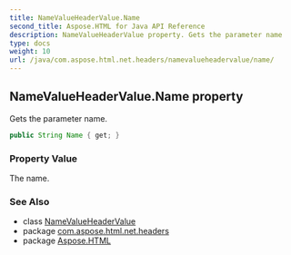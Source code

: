 ```yaml
---
title: NameValueHeaderValue.Name
second_title: Aspose.HTML for Java API Reference
description: NameValueHeaderValue property. Gets the parameter name
type: docs
weight: 10
url: /java/com.aspose.html.net.headers/namevalueheadervalue/name/
---
```

## NameValueHeaderValue.Name property

Gets the parameter name.

```java
public String Name { get; }
```

### Property Value

The name.

### See Also

* class [NameValueHeaderValue](../)
* package [com.aspose.html.net.headers](../../../com.aspose.html.net.headers/)
* package [Aspose.HTML](../../../)

